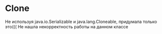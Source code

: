 # Clone
Не используя java.io.Serializable и java.lang.Cloneable, придумала только это(((
Не нашла некорректность работы на данном классе
